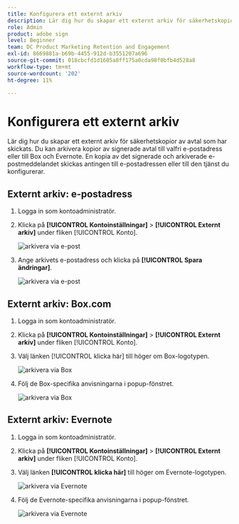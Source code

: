```yaml
---
title: Konfigurera ett externt arkiv
description: Lär dig hur du skapar ett externt arkiv för säkerhetskopior av avtal som har skickats
role: Admin
product: adobe sign
level: Beginner
team: DC Product Marketing Retention and Engagement
exl-id: 8669881a-b69b-4455-912d-b3551207a696
source-git-commit: 018cbcfd1d1605a8ff175a0cda98f0bfb4d528a8
workflow-type: tm+mt
source-wordcount: '202'
ht-degree: 11%

---
```


# Konfigurera ett externt arkiv

Lär dig hur du skapar ett externt arkiv för säkerhetskopior av avtal som har skickats. Du kan arkivera kopior av signerade avtal till valfri e-postadress eller till Box och Evernote. En kopia av det signerade och arkiverade e-postmeddelandet skickas antingen till e-postadressen eller till den tjänst du konfigurerar.

## Externt arkiv: e-postadress

1. Logga in som kontoadministratör.

1. Klicka på **[!UICONTROL Kontoinställningar]** > **[!UICONTROL Externt arkiv]** under fliken [!UICONTROL Konto].

   ![arkivera via e-post](../assets/archiveemail1.png)

1. Ange arkivets e-postadress och klicka på **[!UICONTROL Spara ändringar]**.

   ![arkivera via e-post](../assets/archiveemail2.png)

## Externt arkiv: Box.com

1. Logga in som kontoadministratör.

1. Klicka på **[!UICONTROL Kontoinställningar]** > **[!UICONTROL Externt arkiv]** under fliken [!UICONTROL Konto].

1. Välj länken [!UICONTROL klicka här] till höger om Box-logotypen.

   ![arkivera via Box](../assets/archivebox1.png)

1. Följ de Box-specifika anvisningarna i popup-fönstret.

   ![arkivera via Box](../assets/archivebox2.png)

## Externt arkiv: Evernote

1. Logga in som kontoadministratör.

1. Klicka på **[!UICONTROL Kontoinställningar]** > **[!UICONTROL Externt arkiv]** under fliken [!UICONTROL Konto].

1. Välj länken **[!UICONTROL klicka här]** till höger om Evernote-logotypen.

   ![arkivera via Evernote](../assets/archiveevernote1.png)

1. Följ de Evernote-specifika anvisningarna i popup-fönstret.

   ![arkivera via Evernote](../assets/archiveevernote2.png)
